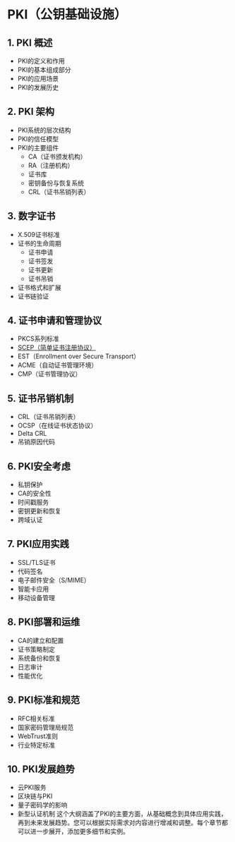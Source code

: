 # PKI（公钥基础设施）
## 1. PKI 概述
- PKI的定义和作用
- PKI的基本组成部分
- PKI的应用场景
- PKI的发展历史
## 2. PKI 架构
- PKI系统的层次结构
- PKI的信任模型
- PKI的主要组件
  - CA（证书颁发机构）
  - RA（注册机构）
  - 证书库
  - 密钥备份与恢复系统
  - CRL（证书吊销列表）
## 3. 数字证书
- X.509证书标准
- 证书的生命周期
  - 证书申请
  - 证书签发
  - 证书更新
  - 证书吊销
- 证书格式和扩展
- 证书链验证
## 4. 证书申请和管理协议
- PKCS系列标准
- [SCEP（简单证书注册协议）](./scep.md)
- EST（Enrollment over Secure Transport）
- ACME（自动证书管理环境）
- CMP（证书管理协议）
## 5. 证书吊销机制
- CRL（证书吊销列表）
- OCSP（在线证书状态协议）
- Delta CRL
- 吊销原因代码
## 6. PKI安全考虑
- 私钥保护
- CA的安全性
- 时间戳服务
- 密钥更新和恢复
- 跨域认证
## 7. PKI应用实践
- SSL/TLS证书
- 代码签名
- 电子邮件安全（S/MIME）
- 智能卡应用
- 移动设备管理
## 8. PKI部署和运维
- CA的建立和配置
- 证书策略制定
- 系统备份和恢复
- 日志审计
- 性能优化
## 9. PKI标准和规范
- RFC相关标准
- 国家密码管理局规范
- WebTrust准则
- 行业特定标准
## 10. PKI发展趋势
- 云PKI服务
- 区块链与PKI
- 量子密码学的影响
- 新型认证机制
这个大纲涵盖了PKI的主要方面，从基础概念到具体应用实践，再到未来发展趋势。您可以根据实际需求对内容进行增减和调整。每个章节都可以进一步展开，添加更多细节和实例。